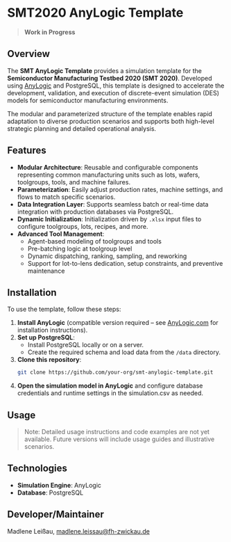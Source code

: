 # SMT2020 AnyLogic Template

> **Work in Progress**

## Overview

The **SMT AnyLogic Template** provides a simulation template for the **Semiconductor Manufacturing Testbed 2020 (SMT 2020)**. Developed using [AnyLogic](https://www.anylogic.com/) and PostgreSQL, this template is designed to accelerate the development, validation, and execution of discrete-event simulation (DES) models for semiconductor manufacturing environments.

The modular and parameterized structure of the template enables rapid adaptation to diverse production scenarios and supports both high-level strategic planning and detailed operational analysis.

## Features

- **Modular Architecture**: Reusable and configurable components representing common manufacturing units such as lots, wafers, toolgroups, tools, and machine failures.
- **Parameterization**: Easily adjust production rates, machine settings, and flows to match specific scenarios.
- **Data Integration Layer**: Supports seamless batch or real-time data integration with production databases via PostgreSQL.
- **Dynamic Initialization**: Initialization driven by `.xlsx` input files to configure toolgroups, lots, recipes, and more.
- **Advanced Tool Management**:
  - Agent-based modeling of toolgroups and tools
  - Pre-batching logic at toolgroup level
  - Dynamic dispatching, ranking, sampling, and reworking
  - Support for lot-to-lens dedication, setup constraints, and preventive maintenance

## Installation

To use the template, follow these steps:

1. **Install AnyLogic** (compatible version required – see [AnyLogic.com](https://www.anylogic.com/) for installation instructions).
2. **Set up PostgreSQL**:
   - Install PostgreSQL locally or on a server.
   - Create the required schema and load data from the `/data` directory.
3. **Clone this repository**:
   ```bash
   git clone https://github.com/your-org/smt-anylogic-template.git
4. **Open the simulation model in AnyLogic** and configure database credentials and runtime settings in the simulation.csv as needed.

## Usage
> Note: Detailed usage instructions and code examples are not yet available. Future versions will include usage guides and illustrative scenarios.

## Technologies
- **Simulation Engine**: AnyLogic
- **Database**: PostgreSQL

## Developer/Maintainer
Madlene Leißau, madlene.leissau@fh-zwickau.de
